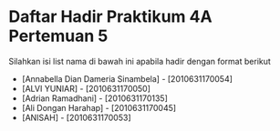 # Daftar Hadir Praktikum 4A Pertemuan 5
Silahkan isi list nama di bawah ini apabila hadir dengan format berikut

- [Annabella Dian Dameria Sinambela] - [2010631170054] 
- [ALVI YUNIAR] - [2010631170050]
- [Adrian Ramadhani] - [2010631170135]
- [Ali Dongan Harahap] - [2010631170045]
- [ANISAH] - [2010631170053]
